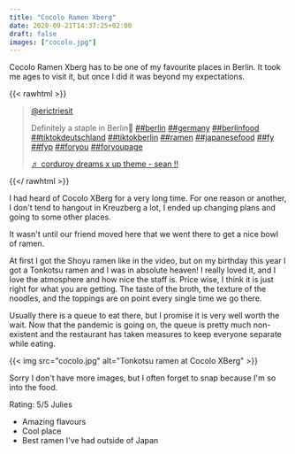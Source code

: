 ```yaml
---
title: "Cocolo Ramen Xberg"
date: 2020-09-21T14:37:25+02:00
draft: false
images: ["cocolo.jpg"]
---
```


Cocolo Ramen Xberg has to be one of my favourite places in Berlin. It took me ages to visit it, but once I did it was beyond my expectations.

{{< rawhtml >}}

<blockquote class="tiktok-embed" cite="https://www.tiktok.com/@erictriesit/video/6874129127448808706" data-video-id="6874129127448808706" style="max-width: 605px;min-width: 325px;" > <section> <a target="_blank" title="@erictriesit" href="https://www.tiktok.com/@erictriesit">@erictriesit</a> <p>Definitely a staple in Berlin🍜 <a title="berlin" target="_blank" href="https://www.tiktok.com/tag/berlin">##berlin</a> <a title="germany" target="_blank" href="https://www.tiktok.com/tag/germany">##germany</a> <a title="berlinfood" target="_blank" href="https://www.tiktok.com/tag/berlinfood">##berlinfood</a> <a title="tiktokdeutschland" target="_blank" href="https://www.tiktok.com/tag/tiktokdeutschland">##tiktokdeutschland</a> <a title="tiktokberlin" target="_blank" href="https://www.tiktok.com/tag/tiktokberlin">##tiktokberlin</a> <a title="ramen" target="_blank" href="https://www.tiktok.com/tag/ramen">##ramen</a> <a title="japanesefood" target="_blank" href="https://www.tiktok.com/tag/japanesefood">##japanesefood</a> <a title="fy" target="_blank" href="https://www.tiktok.com/tag/fy">##fy</a> <a title="fyp" target="_blank" href="https://www.tiktok.com/tag/fyp">##fyp</a> <a title="foryou" target="_blank" href="https://www.tiktok.com/tag/foryou">##foryou</a> <a title="foryoupage" target="_blank" href="https://www.tiktok.com/tag/foryoupage">##foryoupage</a></p> <a target="_blank" title="♬ corduroy dreams x up theme - sean !!" href="https://www.tiktok.com/music/corduroy-dreams-x-up-theme-6744048219728218885">♬ corduroy dreams x up theme - sean !!</a> </section> </blockquote> <script async src="https://www.tiktok.com/embed.js"></script>

{{</ rawhtml >}}

I had heard of Cocolo XBerg for a very long time. For one reason or another, I don't tend to hangout in Kreuzberg a lot, I ended up changing plans and going to some other places.

It wasn't until our friend moved here that we went there to get a nice bowl of ramen.

At first I got the Shoyu ramen like in the video, but on my birthday this year I got a Tonkotsu ramen and I was in absolute heaven! I really loved it, and I love the atmosphere and how nice the staff is. Price wise, I think it is just right for what you are getting. The taste of the broth, the texture of the noodles, and the toppings are on point every single time we go there.

Usually there is a queue to eat there, but I promise it is very well worth the wait. Now that the pandemic is going on, the queue is pretty much non-existent and the restaurant has taken measures to keep everyone separate while eating.

{{< img src="cocolo.jpg" alt="Tonkotsu ramen at Cocolo XBerg" >}}

Sorry I don't have more images, but I often forget to snap because I'm so into the food.

Rating: 5/5 Julies

- Amazing flavours
- Cool place
- Best ramen I've had outside of Japan
